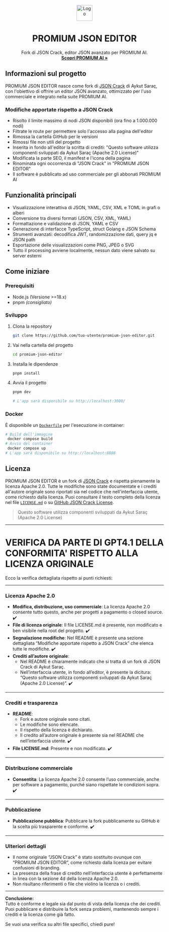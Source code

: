 <!-- PROJECT LOGO -->
<p align="center">
  <img src="./public/assets/192.png" height="50" alt="Logo">
  <h1 align="center">PROMIUM JSON EDITOR</h1>
  <p align="center">
    Fork di JSON Crack, editor JSON avanzato per PROMIUM AI.
    <br />
    <a href="https://promium.ai"><strong>Scopri PROMIUM AI »</strong></a>
  </p>
</p>

<!-- ABOUT THE PROJECT -->

## Informazioni sul progetto

PROMIUM JSON EDITOR nasce come fork di [JSON Crack](https://jsoncrack.com/) di Aykut Saraç, con l'obiettivo di offrire un editor JSON avanzato, ottimizzato per l'uso commerciale e integrato nella suite PROMIUM AI.

### Modifiche apportate rispetto a JSON Crack

- Risolto il limite massimo di nodi JSON disponibili (ora fino a 1.000.000 nodi)
- Filtrate le route per permettere solo l'accesso alla pagina dell'editor
- Rimossa la cartella GitHub per le versioni
- Rimossi file non utili del progetto
- Inserita in fondo all'editor la scritta di crediti: "Questo software utilizza componenti sviluppati da Aykut Saraç (Apache 2.0 License)"
- Modificata la parte SEO, il manifest e l'icona della pagina
- Rinominata ogni occorrenza di "JSON Crack" in "PROMIUM JSON EDITOR"
- Il software è pubblicato ad uso commerciale per gli abbonati PROMIUM AI

## Funzionalità principali

- Visualizzazione interattiva di JSON, YAML, CSV, XML e TOML in grafi o alberi
- Conversione tra diversi formati (JSON, CSV, XML, YAML)
- Formattazione e validazione di JSON, YAML e CSV
- Generazione di interfacce TypeScript, struct Golang e JSON Schema
- Strumenti avanzati: decodifica JWT, randomizzazione dati, query jq e JSON path
- Esportazione delle visualizzazioni come PNG, JPEG o SVG
- Tutto il processing avviene localmente, nessun dato viene salvato su server esterni

## Come iniziare

### Prerequisiti

- Node.js (Versione >=18.x)
- pnpm _(consigliato)_

### Sviluppo

1. Clona la repository

   ```sh
   git clone https://github.com/tuo-utente/promium-json-editor.git
   ```

2. Vai nella cartella del progetto

   ```sh
   cd promium-json-editor
   ```

3. Installa le dipendenze

   ```sh
   pnpm install
   ```

4. Avvia il progetto

   ```sh
   pnpm dev

   # L'app sarà disponibile su http://localhost:3000/
   ```

### Docker

È disponibile un [`Dockerfile`](Dockerfile) per l'esecuzione in container:

```sh
# Build dell'immagine
 docker compose build
# Avvio del container
 docker compose up
# L'app sarà disponibile su http://localhost:8888
```

## Licenza

PROMIUM JSON EDITOR è un fork di [JSON Crack](https://jsoncrack.com/) e rispetta pienamente la licenza Apache 2.0. Tutte le modifiche sono state documentate e i crediti all'autore originale sono riportati sia nel codice che nell'interfaccia utente, come richiesto dalla licenza. Puoi consultare il testo completo della licenza nel file [`LICENSE.md`](./LICENSE.md) o su [GitHub JSON Crack License](https://github.com/AykutSarac/jsoncrack.com/blob/main/LICENSE.md).

> Questo software utilizza componenti sviluppati da Aykut Saraç (Apache 2.0 License)



------------
# VERIFICA DA PARTE DI GPT4.1 DELLA CONFORMITA' RISPETTO ALLA LICENZA ORIGINALE
Ecco la verifica dettagliata rispetto ai punti richiesti:

---

### Licenza Apache 2.0

- **Modifica, distribuzione, uso commerciale**: La licenza Apache 2.0 consente tutto questo, anche per progetti a pagamento o closed source. ✔️
- **File di licenza originale**: Il file LICENSE.md è presente, non modificato e ben visibile nella root del progetto. ✔️
- **Segnalazione modifiche**: Nel README è presente una sezione dettagliata “Modifiche apportate rispetto a JSON Crack” che elenca tutte le modifiche. ✔️
- **Crediti all’autore originale**: 
  - Nel README è chiaramente indicato che si tratta di un fork di JSON Crack di Aykut Saraç.
  - Nell’interfaccia utente, in fondo all’editor, è presente la dicitura: “Questo software utilizza componenti sviluppati da Aykut Saraç (Apache 2.0 License)”. ✔️

---

### Crediti e trasparenza

- **README**: 
  - Fork e autore originale sono citati.
  - Le modifiche sono elencate.
  - Il rispetto della licenza è dichiarato.
  - Il credito all’autore originale è presente sia nel README che nell’interfaccia utente. ✔️
- **File LICENSE.md**: Presente e non modificato. ✔️

---

### Distribuzione commerciale

- **Consentita**: La licenza Apache 2.0 consente l’uso commerciale, anche per software a pagamento, purché siano rispettate le condizioni sopra. ✔️

---

### Pubblicazione

- **Pubblicazione pubblica**: Pubblicare la fork pubblicamente su GitHub è la scelta più trasparente e conforme. ✔️

---

### Ulteriori dettagli

- Il nome originale “JSON Crack” è stato sostituito ovunque con “PROMIUM JSON EDITOR”, come richiesto dalla licenza per evitare confusioni di branding.
- La presenza della frase di credito nell’interfaccia utente è perfettamente in linea con la sezione 4d della licenza Apache 2.0.
- Non risultano riferimenti o file che violino la licenza o i crediti.

---

**Conclusione:**  
Tutto è conforme e legale sia dal punto di vista della licenza che dei crediti. Puoi pubblicare e distribuire la fork senza problemi, mantenendo sempre i crediti e la licenza come già fatto.

Se vuoi una verifica su altri file specifici, chiedi pure!
